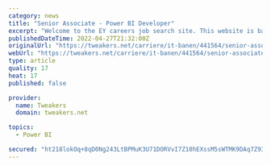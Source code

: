 ```yaml
---
category: news
title: "Senior Associate - Power BI Developer"
excerpt: "Welcome to the EY careers job search site. This website is based on the SuccessFactors software provided by SAP. In this context, cookies from providers in third countries may also be used and ..."
publishedDateTime: 2022-04-27T21:32:00Z
originalUrl: "https://tweakers.net/carriere/it-banen/441564/senior-associate-power-bi-developer-rotterdam-ey"
webUrl: "https://tweakers.net/carriere/it-banen/441564/senior-associate-power-bi-developer-rotterdam-ey"
type: article
quality: 17
heat: 17
published: false

provider:
  name: Tweakers
  domain: tweakers.net

topics:
  - Power BI

secured: "ht218lokOq+8qD0Ng243LtBPMuK3U71DORVvI7Z10hEXssM5sWTMK9DAq7Z93k/EJbR19fB/l+DKIqLXED/nFfT46mBDI5AuYDu5jadVf02P7/tF5/NJe8CbTcRg3caLpPd2/ix5NXtxxDF4EqYfzj5trulkLKgxyQ9+QvnQkEadM9LFhG/dWg+/dh96fkRNk9ABjcJT+9LAyX4oPR4vRJC7j11MiYTIWw2IFvcWMfqIe3uf7//UBSn5pA6VA34FXvEG3iVvDDKud+/uoPUinnrLm/GroYLVmPGVOyeypD5deyqTQr6OoDGR7edLLs/B7PJwKFVf8dD7tOJmxTQmon6SnnL8NCDuMZhSAYXbSTM=;zwjbmseaZvcxG1u3hY2wHA=="
---
```


